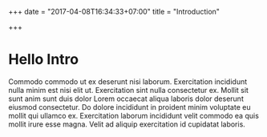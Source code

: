 +++
date = "2017-04-08T16:34:33+07:00"
title = "Introduction"

+++
# Hello Intro

Commodo commodo ut ex deserunt nisi laborum. Exercitation incididunt nulla minim est nisi elit ut. Exercitation sint nulla consectetur ex. Mollit sit sunt anim sunt duis dolor Lorem occaecat aliqua laboris dolor deserunt eiusmod consectetur. Do dolore incididunt in proident minim voluptate eu mollit qui ullamco ex. Exercitation laborum incididunt velit commodo ea quis mollit irure esse magna. Velit ad aliquip exercitation id cupidatat laboris.
